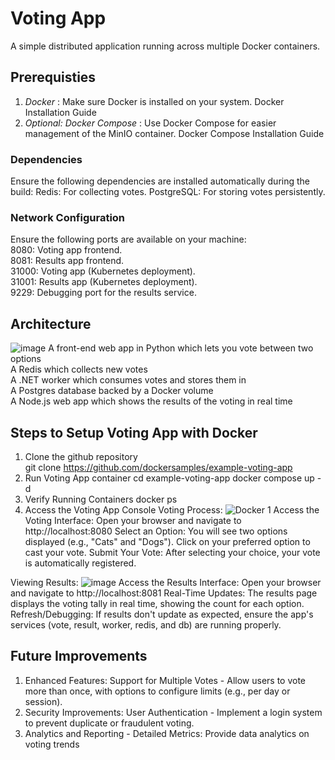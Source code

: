 # Voting App
A simple distributed application running across multiple Docker containers.

## Prerequisties
1. *Docker* : Make sure Docker is installed on your system. Docker Installation Guide
2. *Optional: Docker Compose* : Use Docker Compose for easier management of the MinIO container. Docker Compose Installation Guide

### Dependencies
Ensure the following dependencies are installed automatically during the build:
Redis: For collecting votes.
PostgreSQL: For storing votes persistently.

### Network Configuration
Ensure the following ports are available on your machine:  </br>
8080: Voting app frontend.  </br>
8081: Results app frontend.  </br>
31000: Voting app (Kubernetes deployment).  </br>
31001: Results app (Kubernetes deployment).  </br>
9229: Debugging port for the results service.  </br>

## Architecture
![image](https://github.com/user-attachments/assets/871db515-bd85-4b2a-8412-cfad4a5131ad)
A front-end web app in Python which lets you vote between two options </br>
A Redis which collects new votes  </br>
A .NET worker which consumes votes and stores them in  </br>
A Postgres database backed by a Docker volume  </br>
A Node.js web app which shows the results of the voting in real time  </br>

## Steps to Setup Voting App with Docker
1. Clone the github repository </br>
   git clone https://github.com/dockersamples/example-voting-app
2. Run Voting App container
   cd example-voting-app
   docker compose up -d
3. Verify Running Containers
   docker ps
4. Access the Voting App Console
Voting Process:
![Docker 1](https://github.com/user-attachments/assets/8558e17a-5b52-4551-8a27-106607f1ddea)
Access the Voting Interface:
Open your browser and navigate to http://localhost:8080 
Select an Option:
You will see two options displayed (e.g., "Cats" and "Dogs").
Click on your preferred option to cast your vote.
Submit Your Vote:
After selecting your choice, your vote is automatically registered.

Viewing Results:
![image](https://github.com/user-attachments/assets/9b2e99d8-c979-4a3a-b5d1-fa5e718ff202)
Access the Results Interface:
Open your browser and navigate to http://localhost:8081 
Real-Time Updates:
The results page displays the voting tally in real time, showing the count for each option.
Refresh/Debugging:
If results don't update as expected, ensure the app's services (vote, result, worker, redis, and db) are running properly.

## Future Improvements
1. Enhanced Features: Support for Multiple Votes - Allow users to vote more than once, with options to configure limits (e.g., per day or session).
2. Security Improvements: User Authentication - Implement a login system to prevent duplicate or fraudulent voting.
3. Analytics and Reporting - Detailed Metrics: Provide data analytics on voting trends 
